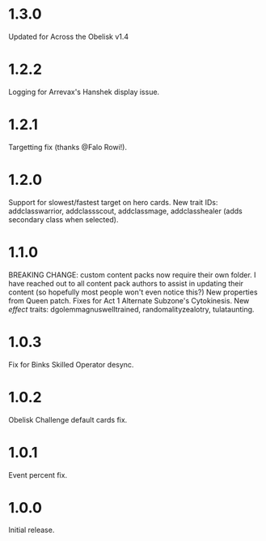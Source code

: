 # 1.3.0

Updated for Across the Obelisk v1.4

# 1.2.2

Logging for Arrevax's Hanshek display issue.

# 1.2.1

Targetting fix (thanks @Falo Rowi!).

# 1.2.0

Support for slowest/fastest target on hero cards.
New trait IDs: addclasswarrior, addclassscout, addclassmage, addclasshealer (adds secondary class when selected).

# 1.1.0

BREAKING CHANGE: custom content packs now require their own folder. I have reached out to all content pack authors to assist in updating their content (so hopefully most people won't even notice this?)
New properties from Queen patch.
Fixes for Act 1 Alternate Subzone's Cytokinesis.
New _effect_ traits: dgolemmagnuswelltrained, randomalityzealotry, tulataunting.

# 1.0.3

Fix for Binks Skilled Operator desync.

# 1.0.2

Obelisk Challenge default cards fix.

# 1.0.1

Event percent fix.

# 1.0.0

Initial release.